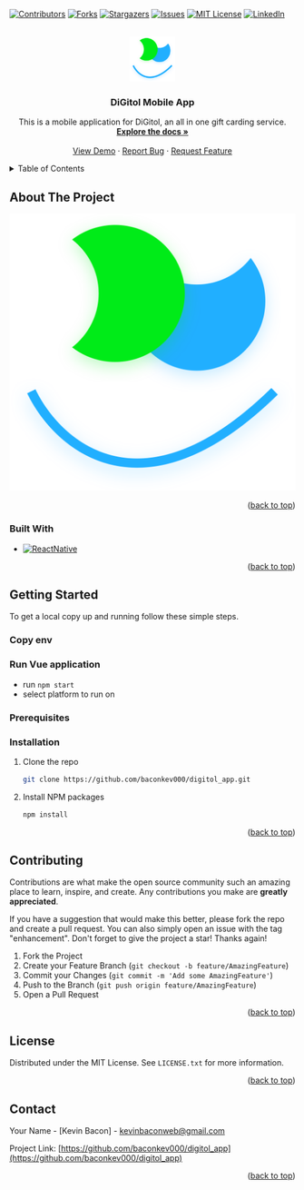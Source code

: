 <a name="readme-top"></a>


[![Contributors][contributors-shield]][contributors-url]
[![Forks][forks-shield]][forks-url]
[![Stargazers][stars-shield]][stars-url]
[![Issues][issues-shield]][issues-url]
[![MIT License][license-shield]][license-url]
[![LinkedIn][linkedin-shield]][linkedin-url]

<!-- PROJECT LOGO -->
<br />
<div align="center">
  <a href="https://github.com/baconkev000/digitol_app">
    <img src="./assets/digitol_logo.svg" alt="Logo" width="80" height="80">
  </a>

<h3 align="center">DiGitol Mobile App</h3>

  <p align="center">
    This is a mobile application for DiGitol, an all in one gift carding service.
    <br />
    <a href="https://github.com/baconkev000/digitol_app"><strong>Explore the docs »</strong></a>
    <br />
    <br />
    <a href="https://github.com/baconkev000/digitol_app">View Demo</a>
    ·
    <a href="https://github.com/baconkev000/digitol_app/issues">Report Bug</a>
    ·
    <a href="https://github.com/baconkev000/digitol_app/issues">Request Feature</a>
  </p>
</div>

<!-- TABLE OF CONTENTS -->
<details>
  <summary>Table of Contents</summary>
  <ol>
    <li>
      <a href="#about-the-project">About The Project</a>
      <ul>
        <li><a href="#built-with">Built With</a></li>
      </ul>
    </li>
    <li>
      <a href="#getting-started">Getting Started</a>
      <ul>
        <li><a href="#prerequisites">Prerequisites</a></li>
        <li><a href="#installation">Installation</a></li>
      </ul>
    </li>
    <li><a href="#contributing">Contributing</a></li>
    <li><a href="#license">License</a></li>
    <li><a href="#contact">Contact</a></li>
    <li><a href="#acknowledgments">Acknowledgments</a></li>
  </ol>
</details>

<!-- ABOUT THE PROJECT -->

## About The Project

[![DiGitol][product-screenshot]](https://ondigitol.com)

<p align="right">(<a href="#readme-top">back to top</a>)</p>

### Built With

- [![ReactNative][ReactNative.com]][ReactNative-url]

<p align="right">(<a href="#readme-top">back to top</a>)</p>

<!-- GETTING STARTED -->

## Getting Started

To get a local copy up and running follow these simple steps.
### Copy env
### Run Vue application
+ run `npm start`
+ select platform to run on


### Prerequisites
### Installation

1. Clone the repo
   ```sh
   git clone https://github.com/baconkev000/digitol_app.git
   ```
2. Install NPM packages
   ```sh
   npm install
   ```

<p align="right">(<a href="#readme-top">back to top</a>)</p>

<!-- CONTRIBUTING -->

## Contributing

Contributions are what make the open source community such an amazing place to learn, inspire, and create. Any contributions you make are **greatly appreciated**.

If you have a suggestion that would make this better, please fork the repo and create a pull request. You can also simply open an issue with the tag "enhancement".
Don't forget to give the project a star! Thanks again!

1. Fork the Project
2. Create your Feature Branch (`git checkout -b feature/AmazingFeature`)
3. Commit your Changes (`git commit -m 'Add some AmazingFeature'`)
4. Push to the Branch (`git push origin feature/AmazingFeature`)
5. Open a Pull Request

<p align="right">(<a href="#readme-top">back to top</a>)</p>

<!-- LICENSE -->

## License

Distributed under the MIT License. See `LICENSE.txt` for more information.

<p align="right">(<a href="#readme-top">back to top</a>)</p>

<!-- CONTACT -->

## Contact

Your Name - [Kevin Bacon] - kevinbaconweb@gmail.com

Project Link: [https://github.com/baconkev000/digitol_app](https://github.com/baconkev000/digitol_app)

<p align="right">(<a href="#readme-top">back to top</a>)</p>

<!-- MARKDOWN LINKS & IMAGES -->
<!-- https://www.markdownguide.org/basic-syntax/#reference-style-links -->

[contributors-shield]: https://img.shields.io/github/contributors/baconkev000/digitol_app.svg?style=for-the-badge
[contributors-url]: https://github.com/baconkev000/digitol_app/graphs/contributors
[forks-shield]: https://img.shields.io/github/forks/baconkev000/digitol_app.svg?style=for-the-badge
[forks-url]: https://github.com/baconkev000/digitol_app/network/members
[stars-shield]: https://img.shields.io/github/stars/baconkev000/digitol_app.svg?style=for-the-badge
[stars-url]: https://github.com/baconkev000/digitol_app/stargazers
[issues-shield]: https://img.shields.io/github/issues/baconkev000/digitol_app.svg?style=for-the-badge
[issues-url]: https://github.com/baconkev000/digitol_app/issues
[license-shield]: https://img.shields.io/github/license/baconkev000/digitol_app.svg?style=for-the-badge
[license-url]: https://github.com/baconkev000/digitol_app/blob/master/LICENSE.txt
[linkedin-shield]: https://img.shields.io/badge/-LinkedIn-black.svg?style=for-the-badge&logo=linkedin&colorB=555
[linkedin-url]: https://linkedin.com/in/kevindbaconjr
[product-screenshot]: ./assets/digitol_logo.svg
[ReactNative.com]: https://img.shields.io/badge/React-20232A?style=for-the-badge&logo=react&logoColor=61DAFB
[ReactNative-url]: https://reactnative.dev/

